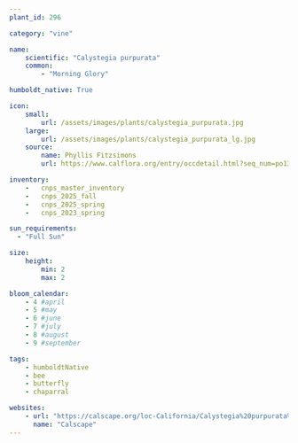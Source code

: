 ```yaml
---
plant_id: 296

category: "vine"

name: 
    scientific: "Calystegia purpurata"
    common: 
        - "Morning Glory" 

humboldt_native: True

icon: 
    small: 
        url: /assets/images/plants/calystegia_purpurata.jpg 
    large: 
        url: /assets/images/plants/calystegia_purpurata_lg.jpg 
    source: 
        name: Phyllis Fitzsimons 
        url: https://www.calflora.org/entry/occdetail.html?seq_num=po134079 

inventory: 
    -   cnps_master_inventory
    -   cnps_2025_fall
    -   cnps_2025_spring
    -   cnps_2023_spring

sun_requirements:
  - "Full Sun"

size:
    height: 
        min: 2
        max: 2

bloom_calendar: 
    - 4 #april
    - 5 #may
    - 6 #june
    - 7 #july
    - 8 #august
    - 9 #september

tags: 
    - humboldtNative
    - bee
    - butterfly
    - chaparral

websites:
    - url: "https://calscape.org/loc-California/Calystegia%20purpurata%20(Morning%20Glory)"
      name: "Calscape"
---
```

